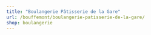 ```yaml
---
title: "Boulangerie Pâtisserie de la Gare"
url: /bouffemont/boulangerie-patisserie-de-la-gare/
shop: boulangerie
---
```

